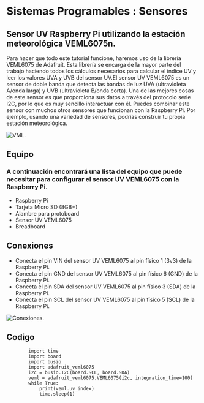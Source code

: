 # Sistemas Programables : Sensores

## Sensor UV Raspberry Pi utilizando la estación meteorológica VEML6075n.

Para hacer que todo este tutorial funcione, haremos uso de la librería VEML6075 de Adafruit. Esta librería se encarga de la mayor parte del trabajo haciendo todos los cálculos necesarios para calcular el índice UV y leer los valores UVA y UVB del sensor UV.El sensor UV VEML6075 es un sensor de doble banda que detecta las bandas de luz UVA (ultravioleta A/onda larga) y UVB (ultravioleta B/onda corta).
Una de las mejores cosas de este sensor es que proporciona sus datos a través del protocolo serie I2C, por lo que es muy sencillo interactuar con él.
Puedes combinar este sensor con muchos otros sensores que funcionan con la Raspberry Pi. Por ejemplo, usando una variedad de sensores, podrías construir tu propia estación meteorológica.

![VML.](https://pimylifeup.com/wp-content/uploads/2019/05/Raspberry-Pi-UV-Sensor-using-the-VEML6075-Thumbnail.jpg)

## Equipo
### A continuación encontrará una lista del equipo que puede necesitar para configurar el sensor UV VEML6075 con la Raspberry Pi.

* Raspberry Pi
* Tarjeta Micro SD (8GB+)
* Alambre para protoboard
* Sensor UV VEML6075
* Breadboard

## Conexiones

* Conecta el pin VIN del sensor UV VEML6075 al pin físico 1 (3v3) de la Raspberry Pi.
* Conecta el pin GND del sensor UV VEML6075 al pin físico 6 (GND) de la Raspberry Pi.
* Conecta el pin SDA del sensor UV VEML6075 al pin físico 3 (SDA) de la Raspberry Pi.
* Conecta el pin SCL del sensor UV VEML6075 al pin físico 5 (SCL) de la Raspberry Pi.

![Conexiones.](https://pimylifeup.com/wp-content/uploads/2019/05/Raspberry-Pi-VEML6075-UV-Sensor-Wiring-Schematic.png)

## Codigo
```
        import time
        import board
        import busio
        import adafruit_veml6075
        i2c = busio.I2C(board.SCL, board.SDA)
        veml = adafruit_veml6075.VEML6075(i2c, integration_time=100)
        while True:
            print(veml.uv_index)
            time.sleep(1)
```
